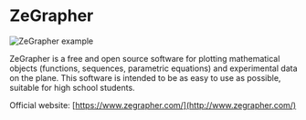 # ZeGrapher

![ZeGrapher example](http://zegrapher.com/screenshots/index.png)


ZeGrapher is a free and open source software for plotting mathematical objects (functions, sequences, parametric equations) and experimental data on the plane.
This software is intended to be as easy to use as possible, suitable for high school students.

Official website: [https://www.zegrapher.com/](http://www.zegrapher.com/)
